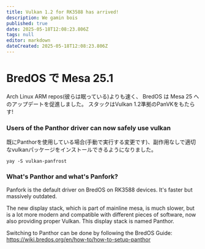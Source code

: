 ```yaml
---
title: Vulkan 1.2 for RK3588 has arrived!
description: We gamin bois
published: true
date: 2025-05-18T12:08:23.806Z
tags: null
editor: markdown
dateCreated: 2025-05-18T12:08:23.806Z
---
```


# BredOS で Mesa 25.1

Arch Linux ARM repos(彼らは眠っている)よりも速く、
BredOS は Mesa 25 へのアップデートを促進しました。 スタックはVulkan 1.2準拠のPanVKをもたらす!

### Users of the Panthor driver can now safely use vulkan

既にPanthorを使用している場合(手動で実行する変更です)、副作用なしで適切なvulkanパッケージをインストールできるようになりました。

```
yay -S vulkan-panfrost
```

### What's Panthor and what's Panfork?

Panfork is the default driver on BredOS on RK3588 devices.
It's faster but massively outdated.

The new display stack, which is part of mainline mesa, is much slower, but is a lot more modern and compatible with different pieces of software, now also providing proper Vulkan.
This display stack is named Panthor.

Switching to Panthor can be done by following the BredOS Guide:
https://wiki.bredos.org/en/how-to/how-to-setup-panthor
